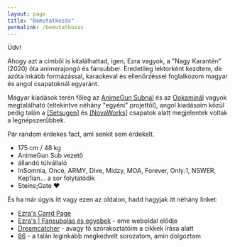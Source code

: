 ```yaml
---
layout: page
title: "Bemutatkozás"
permalink: /bemutatkozas
---
```

Üdv!

Ahogy azt a címből is kitalálhattad, igen, Ezra vagyok, a "Nagy Karantén" (2020) óta animerajongó és fansubber. Eredetileg lektorként kezdtem,
de azóta inkább formázással, karaokeval és ellenőrzéssel foglalkozom magyar és angol csapatoknál egyaránt.

Magyar kiadások terén főleg az [AnimeGun Subnál](https:/animegunsub.hu/) és az [Ookaminál](https://ookami.hu/) vagyok megtalálható (eltekintve néhány "egyéni" projettől),
angol kiadásaim közül pedig talán a [\[Setsugen\]](https://nyaa.si/user/Setsugennoao) és [\[NovaWorks\]](https://nyaa.si/user/NovaWorks)
csapatok alatt megjelentek voltak a legnépszerűbbek.


Pár random érdekes fact, ami senkit sem érdekelt.
- 175 cm / 48 kg
- AnimeGun Sub vezető
- állandó túlvállaló
- InSomnia, Once, ARMY, Dive, Midzy, MOA, Forever, Only:1, NSWER, Kep1ian… a sor folytatódik
- Steins;Gate ❤

És ha már úgyis itt vagy ezen az oldalon, hadd hagyjak itt néhány linket:
- [Ezra's Carrd Page](https://shslezra.carrd.co/)
- [Ezra's | Fansubolás és egyebek](https://shslezra.wordpress.com/) - eme weboldal elődje
- [Dreamcatcher](https://www.youtube.com/@Dreamcatcherofficial) - avagy fő szórakoztatóim a cikkek írása alatt
- [86](https://myanimelist.net/anime/41457/86) - a talán leginkább megkedvelt sorozatom, amin dolgoztam
